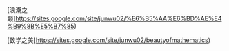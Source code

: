 [浪潮之巅]https://sites.google.com/site/junwu02/%E6%B5%AA%E6%BD%AE%E4%B9%8B%E5%B7%85)

[数学之美]https://sites.google.com/site/junwu02/beautyofmathematics)
